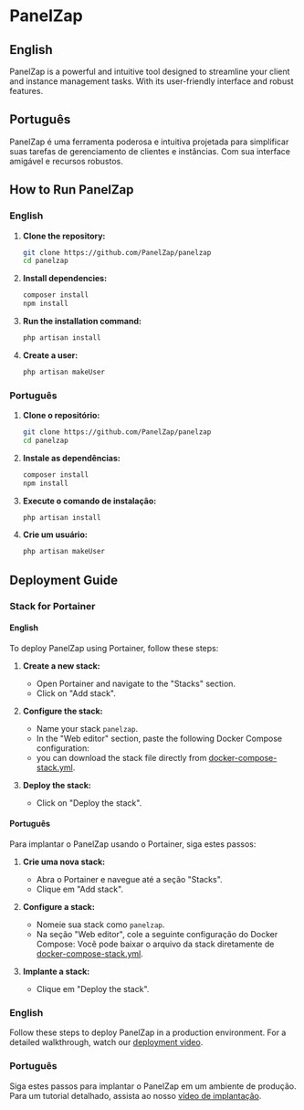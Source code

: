 # PanelZap

## English
PanelZap is a powerful and intuitive tool designed to streamline your client and instance management tasks. With its user-friendly interface and robust features.

## Português
PanelZap é uma ferramenta poderosa e intuitiva projetada para simplificar suas tarefas de gerenciamento de clientes e instâncias. Com sua interface amigável e recursos robustos.

## How to Run PanelZap

### English

1. **Clone the repository:**
    ```bash
    git clone https://github.com/PanelZap/panelzap
    cd panelzap
    ```

2. **Install dependencies:**
    ```bash
    composer install
    npm install
    ```

3. **Run the installation command:**
    ```bash
    php artisan install
    ```

4. **Create a user:**
    ```bash
    php artisan makeUser
    ```

### Português

1. **Clone o repositório:**
    ```bash
    git clone https://github.com/PanelZap/panelzap
    cd panelzap
    ```

2. **Instale as dependências:**
    ```bash
    composer install
    npm install
    ```

3. **Execute o comando de instalação:**
    ```bash
    php artisan install
    ```

4. **Crie um usuário:**
    ```bash
    php artisan makeUser
    ```

## Deployment Guide

### Stack for Portainer

#### English

To deploy PanelZap using Portainer, follow these steps:

1. **Create a new stack:**
    - Open Portainer and navigate to the "Stacks" section.
    - Click on "Add stack".

2. **Configure the stack:**
    - Name your stack `panelzap`.
    - In the "Web editor" section, paste the following Docker Compose configuration:
    - you can download the stack file directly from [docker-compose-stack.yml](https://github.com/PanelZap/panelzap/blob/main/docker-compose-stack.yml).

3. **Deploy the stack:**
    - Click on "Deploy the stack".

#### Português

Para implantar o PanelZap usando o Portainer, siga estes passos:

1. **Crie uma nova stack:**
    - Abra o Portainer e navegue até a seção "Stacks".
    - Clique em "Add stack".

2. **Configure a stack:**
    - Nomeie sua stack como `panelzap`.
    - Na seção "Web editor", cole a seguinte configuração do Docker Compose:
    Você pode baixar o arquivo da stack diretamente de [docker-compose-stack.yml](https://github.com/PanelZap/panelzap/blob/main/docker-compose-stack.yml).

3. **Implante a stack:**
    - Clique em "Deploy the stack".

### English

Follow these steps to deploy PanelZap in a production environment. For a detailed walkthrough, watch our [deployment video](https://www.youtube.com/watch?v=frFe-enogq0&t=1s).

### Português

Siga estes passos para implantar o PanelZap em um ambiente de produção. Para um tutorial detalhado, assista ao nosso [vídeo de implantação](https://www.youtube.com/watch?v=frFe-enogq0&t=1s).
